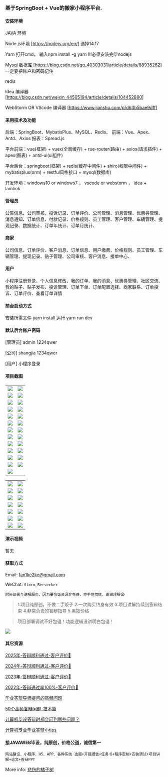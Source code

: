 ### 基于SpringBoot + Vue的搬家小程序平台.

#### 安装环境

JAVA 环境 

Node.js环境 [https://nodejs.org/en/] 选择14.17

Yarn 打开cmd， 输入npm install -g yarn !!!必须安装完毕nodejs

Mysql 数据库 [https://blog.csdn.net/qq_40303031/article/details/88935262] 一定要把账户和密码记住

redis

Idea 编译器 [https://blog.csdn.net/weixin_44505194/article/details/104452880]

WebStorm OR VScode 编译器 [https://www.jianshu.com/p/d63b5bae9dff]

#### 采用技术及功能

后端：SpringBoot、MybatisPlus、MySQL、Redis、
前端：Vue、Apex、Antd、Axios
报表：Spread.js

平台前端：vue(框架) + vuex(全局缓存) + rue-router(路由) + axios(请求插件) + apex(图表)  + antd-ui(ui组件)

平台后台：springboot(框架) + redis(缓存中间件) + shiro(权限中间件) + mybatisplus(orm) + restful风格接口 + mysql(数据库)

开发环境：windows10 or windows7 ， vscode or webstorm ， idea + lambok

#### 管理员
公告信息、公司审核、投诉记录、订单评价、公司管理、消息管理、优惠券管理、消息通知、订单信息、付款记录、价格规则、员工管理、客户管理、车辆管理、提现记录、数据统计、订单年统计、订单月统计、

#### 商家
公司信息、订单评价、客户消息、订单信息、用户缴费、价格规则、员工管理、车辆管理、提现记录、贴子管理、公司审核、客户消息、接单中心、

#### 用户
小程序注册登录、个人信息修改、我的订单、我的消息、优惠券管理、社区交流、我的贴子、贴子发布、投诉管理、订单下单、订单配置选择、商家联系、订单投诉、订单评价、查看订单详情


#### 前台启动方式
安装所需文件 yarn install 
运行 yarn run dev

#### 默认后台账户密码
[管理员]
admin
1234qwer

[公司]
shangjia
1234qwer

[用户]
小程序登录

#### 项目截图

|  |  |
|---------------------|---------------------|
| ![](https://fank-bucket-oss.oss-cn-beijing.aliyuncs.com/img/1737813745885.png) | ![](https://fank-bucket-oss.oss-cn-beijing.aliyuncs.com/img/1737813533972.png) |
| ![](https://fank-bucket-oss.oss-cn-beijing.aliyuncs.com/img/1737813738810.png) | ![](https://fank-bucket-oss.oss-cn-beijing.aliyuncs.com/img/1737813952346.png) |
| ![](https://fank-bucket-oss.oss-cn-beijing.aliyuncs.com/img/1737813705802.png) | ![](https://fank-bucket-oss.oss-cn-beijing.aliyuncs.com/img/1737813943403.png) |
| ![](https://fank-bucket-oss.oss-cn-beijing.aliyuncs.com/img/1737813698710.png) | ![](https://fank-bucket-oss.oss-cn-beijing.aliyuncs.com/img/1737813936267.png) |
| ![](https://fank-bucket-oss.oss-cn-beijing.aliyuncs.com/img/1737813673533.png) | ![](https://fank-bucket-oss.oss-cn-beijing.aliyuncs.com/img/1737813926597.png) |
| ![](https://fank-bucket-oss.oss-cn-beijing.aliyuncs.com/img/1737813660252.png) | ![](https://fank-bucket-oss.oss-cn-beijing.aliyuncs.com/img/1737813911850.png) |
| ![](https://fank-bucket-oss.oss-cn-beijing.aliyuncs.com/img/1737813654516.png) | ![](https://fank-bucket-oss.oss-cn-beijing.aliyuncs.com/img/1737813901437.png) |
| ![](https://fank-bucket-oss.oss-cn-beijing.aliyuncs.com/img/1737813645772.png) | ![](https://fank-bucket-oss.oss-cn-beijing.aliyuncs.com/img/1737813830292.png) |
| ![](https://fank-bucket-oss.oss-cn-beijing.aliyuncs.com/img/1737813629514.png) | ![](https://fank-bucket-oss.oss-cn-beijing.aliyuncs.com/img/1737813817458.png) |
| ![](https://fank-bucket-oss.oss-cn-beijing.aliyuncs.com/img/1737813623211.png) | ![](https://fank-bucket-oss.oss-cn-beijing.aliyuncs.com/img/1737813766202.png) |
| ![](https://fank-bucket-oss.oss-cn-beijing.aliyuncs.com/img/1737813616836.png) | ![](https://fank-bucket-oss.oss-cn-beijing.aliyuncs.com/img/1737813758441.png) |
| ![](https://fank-bucket-oss.oss-cn-beijing.aliyuncs.com/img/1737813610452.png) | ![](https://fank-bucket-oss.oss-cn-beijing.aliyuncs.com/img/1737813752284.png) |
| ![](https://fank-bucket-oss.oss-cn-beijing.aliyuncs.com/img/1737813600962.png) |  |


|  |  |
|---------------------|---------------------|
| ![](https://fank-bucket-oss.oss-cn-beijing.aliyuncs.com/img/1737814147006.png) | ![](https://fank-bucket-oss.oss-cn-beijing.aliyuncs.com/img/1737814067495.png) |
| ![](https://fank-bucket-oss.oss-cn-beijing.aliyuncs.com/img/1737814140870.png) | ![](https://fank-bucket-oss.oss-cn-beijing.aliyuncs.com/img/1737814048550.png) |
| ![](https://fank-bucket-oss.oss-cn-beijing.aliyuncs.com/img/1737814125712.png) | ![](https://fank-bucket-oss.oss-cn-beijing.aliyuncs.com/img/1737814042008.png) |
| ![](https://fank-bucket-oss.oss-cn-beijing.aliyuncs.com/img/1737814116311.png) | ![](https://fank-bucket-oss.oss-cn-beijing.aliyuncs.com/img/1737814023862.png) |
| ![](https://fank-bucket-oss.oss-cn-beijing.aliyuncs.com/img/1737814107246.png) | ![](https://fank-bucket-oss.oss-cn-beijing.aliyuncs.com/img/1737814015070.png) |
| ![](https://fank-bucket-oss.oss-cn-beijing.aliyuncs.com/img/1737814098008.png) | ![](https://fank-bucket-oss.oss-cn-beijing.aliyuncs.com/img/1737814002639.png) |
| ![](https://fank-bucket-oss.oss-cn-beijing.aliyuncs.com/img/1737814082391.png) | ![](https://fank-bucket-oss.oss-cn-beijing.aliyuncs.com/img/1737814155847.png) |

#### 演示视频

暂无

#### 获取方式

Email: fan1ke2ke@gmail.com

WeChat: `Storm_Berserker`

`附带部署与讲解服务，因为要恰饭资源非免费，伸手党勿扰，谢谢理解😭`

> 1.项目纯原创，不做二手贩子 2.一次购买终身有效 3.项目讲解持续到答辩结束 4.非常负责的答辩指导 5.黑奴价格

> 项目部署调试不好包退！功能逻辑没讲明白包退！

![](https://fank-bucket-oss.oss-cn-beijing.aliyuncs.com/work/936e9baf53eb9a217af4f89c616dc19.png)

#### 其它资源

[2025年-答辩顺利通过-客户评价🍜](https://berserker287.github.io/2025/06/18/2025%E5%B9%B4%E7%AD%94%E8%BE%A9%E9%A1%BA%E5%88%A9%E9%80%9A%E8%BF%87/)

[2024年-答辩顺利通过-客户评价👻](https://berserker287.github.io/2024/06/06/2024%E5%B9%B4%E7%AD%94%E8%BE%A9%E9%A1%BA%E5%88%A9%E9%80%9A%E8%BF%87/)

[2023年-答辩顺利通过-客户评价🐢](https://berserker287.github.io/2023/06/14/2023%E5%B9%B4%E7%AD%94%E8%BE%A9%E9%A1%BA%E5%88%A9%E9%80%9A%E8%BF%87/)

[2022年-答辩通过率100%-客户评价🐣](https://berserker287.github.io/2022/05/25/%E9%A1%B9%E7%9B%AE%E4%BA%A4%E6%98%93%E8%AE%B0%E5%BD%95/)

[毕业答辩导师提问的高频问题](https://berserker287.github.io/2023/06/13/%E6%AF%95%E4%B8%9A%E7%AD%94%E8%BE%A9%E5%AF%BC%E5%B8%88%E6%8F%90%E9%97%AE%E7%9A%84%E9%AB%98%E9%A2%91%E9%97%AE%E9%A2%98/)

[50个高频答辩问题-技术篇](https://berserker287.github.io/2023/06/13/50%E4%B8%AA%E9%AB%98%E9%A2%91%E7%AD%94%E8%BE%A9%E9%97%AE%E9%A2%98-%E6%8A%80%E6%9C%AF%E7%AF%87/)

[计算机毕设答辩时都会问到哪些问题？](https://www.zhihu.com/question/31020988)

[计算机专业毕业答辩小tips](https://zhuanlan.zhihu.com/p/145911029)

#### 接JAVAWEB毕设，纯原创，价格公道，诚信第一

`网站建设、小程序、H5、APP、各种系统 选题+开题报告+任务书+程序定制+安装调试+项目讲解+论文+答辩PPT`

More info: [悲伤的橘子树](https://berserker287.github.io/)
